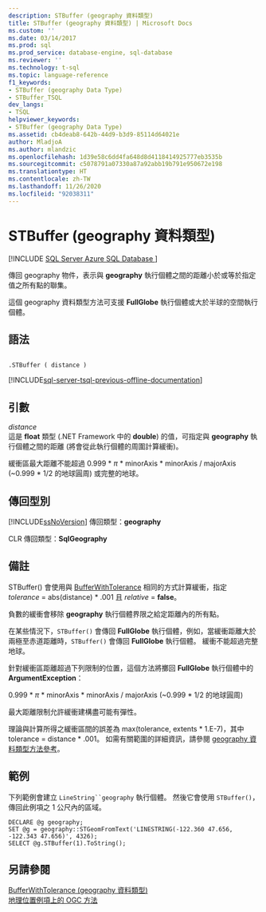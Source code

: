 ```yaml
---
description: STBuffer (geography 資料類型)
title: STBuffer (geography 資料類型) | Microsoft Docs
ms.custom: ''
ms.date: 03/14/2017
ms.prod: sql
ms.prod_service: database-engine, sql-database
ms.reviewer: ''
ms.technology: t-sql
ms.topic: language-reference
f1_keywords:
- STBuffer (geography Data Type)
- STBuffer_TSQL
dev_langs:
- TSQL
helpviewer_keywords:
- STBuffer (geography Data Type)
ms.assetid: cb4deab8-642b-44d9-b3d9-85114d64021e
author: MladjoA
ms.author: mlandzic
ms.openlocfilehash: 1d39e58c6dd4fa648d8d4118414925777eb3535b
ms.sourcegitcommit: c5078791a07330a87a92abb19b791e950672e198
ms.translationtype: HT
ms.contentlocale: zh-TW
ms.lasthandoff: 11/26/2020
ms.locfileid: "92038311"
---
```

# <a name="stbuffer-geography-data-type"></a>STBuffer (geography 資料類型)
[!INCLUDE [SQL Server Azure SQL Database ](../../includes/applies-to-version/sql-asdb.md)]

  傳回 geography 物件，表示與 **geography** 執行個體之間的距離小於或等於指定值之所有點的聯集。  
  
 這個 geography 資料類型方法可支援 **FullGlobe** 執行個體或大於半球的空間執行個體。  
  
## <a name="syntax"></a>語法  
  
```  
  
.STBuffer ( distance )  
```  
  
[!INCLUDE[sql-server-tsql-previous-offline-documentation](../../includes/sql-server-tsql-previous-offline-documentation.md)]

## <a name="arguments"></a>引數
 *distance*  
 這是 **float** 類型 (.NET Framework 中的 **double**) 的值，可指定與 **geography** 執行個體之間的距離 (將會從此執行個體的周圍計算緩衝)。  
  
 緩衝區最大距離不能超過 0.999 \* *π* * minorAxis \* minorAxis / majorAxis (~0.999 \* 1/2 的地球圓周) 或完整的地球。  
  
## <a name="return-types"></a>傳回型別  
 [!INCLUDE[ssNoVersion](../../includes/ssnoversion-md.md)] 傳回類型：**geography**  
  
 CLR 傳回類型：**SqlGeography**  
  
## <a name="remarks"></a>備註  
 STBuffer() 會使用與 [BufferWithTolerance](../../t-sql/spatial-geography/bufferwithtolerance-geography-data-type.md) 相同的方式計算緩衝，指定 *tolerance* = abs(distance) \* .001 且 *relative* = **false**。  
  
 負數的緩衝會移除 **geography** 執行個體界限之給定距離內的所有點。  
  
 在某些情況下，`STBuffer()` 會傳回 **FullGlobe** 執行個體，例如，當緩衝距離大於兩極至赤道距離時，`STBuffer()` 會傳回 **FullGlobe** 執行個體。 緩衝不能超過完整地球。  
  
 針對緩衝區距離超過下列限制的位置，這個方法將擲回 **FullGlobe** 執行個體中的 **ArgumentException**：  
  
 0.999 \* *π* * minorAxis \* minorAxis / majorAxis (~0.999 \* 1/2 的地球圓周)  
  
 最大距離限制允許緩衝建構盡可能有彈性。  
  
 理論與計算所得之緩衝區間的誤差為 max(tolerance, extents * 1.E-7)，其中 tolerance = distance \* .001。 如需有關範圍的詳細資訊，請參閱 [geography 資料類型方法參考](./stequals-geography-data-type.md)。  
  
## <a name="examples"></a>範例  
 下列範例會建立 `LineString``geography` 執行個體。 然後它會使用 `STBuffer()`，傳回此例項之 1 公尺內的區域。  
  
```  
DECLARE @g geography;  
SET @g = geography::STGeomFromText('LINESTRING(-122.360 47.656, -122.343 47.656)', 4326);  
SELECT @g.STBuffer(1).ToString();  
```  
  
## <a name="see-also"></a>另請參閱  
 [BufferWithTolerance &#40;geography 資料類型&#41;](../../t-sql/spatial-geography/bufferwithtolerance-geography-data-type.md)   
 [地理位置例項上的 OGC 方法](../../t-sql/spatial-geography/ogc-methods-on-geography-instances.md)  
  
